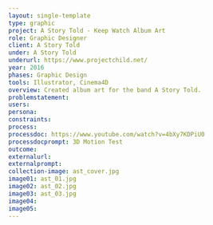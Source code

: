 ```yaml
---
layout: single-template
type: graphic
project: A Story Told - Keep Watch Album Art
role: Graphic Designer
client: A Story Told
under: A Story Told
underurl: https://www.projectchild.net/
year: 2016
phases: Graphic Design
tools: Illustrator, Cinema4D
overview: Created album art for the band A Story Told.
problemstatement:
users:
persona:
constraints:
process:
processdoc: https://www.youtube.com/watch?v=4bXy7KDPiU0
processdocprompt: 3D Motion Test
outcome:
externalurl:
externalprompt:
collection-image: ast_cover.jpg
image01: ast_01.jpg
image02: ast_02.jpg
image03: ast_03.jpg
image04:
image05:
---
```

